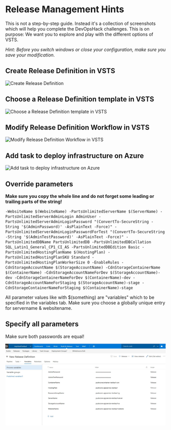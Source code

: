 
#  Release Management Hints
This is not a step-by-step guide. Instead it's a collection of screenshots which will help you complete the DevOpsHack challenges.
This is on purpose: We want you to explore and play with the different options of VSTS.

*Hint: Before you switch windows or close your configuration, make sure you save your modification.*

## Create Release Definition in VSTS
![Create Release Definition](/ReleaseManagement/images/releaseManagementAdd.jpg)

## Choose a Release Definition template in VSTS
![Choose a Release Definition template in VSTS](/ReleaseManagement/images/releaseManagementTemplate.jpg)

## Modify Release Definition Workflow in VSTS
![Modify Release Definition Workflow in VSTS](/ReleaseManagement/images/releaseManagementWorkflow.jpg)

## Add task to deploy infrastructure on Azure
![Add task to deploy infrastructure on Azure](/ReleaseManagement/images/releaseManagementRG.jpg)

## Override parameters

**Make sure you copy the whole line and do not forget some leading or trailing parts of the string!**

  ``` 
  -WebsiteName $(WebsiteName) -PartsUnlimitedServerName $(ServerName) -PartsUnlimitedServerAdminLogin AdminUser -PartsUnlimitedServerAdminLoginPassword "(ConvertTo-SecureString -String '$(AdminPassword)' -AsPlainText -Force)" -PartsUnlimitedServerAdminLoginPasswordForTest "(ConvertTo-SecureString -String '$(AdminTestPassword)' -AsPlainText -Force)" -PartsUnlimitedDBName PartsUnlimitedDB -PartsUnlimitedDBCollation SQL_Latin1_General_CP1_CI_AS -PartsUnlimitedDBEdition Basic -PartsUnlimitedHostingPlanName $(HostingPlan) -PartsUnlimitedHostingPlanSKU Standard -PartsUnlimitedHostingPlanWorkerSize 0 -EnableRules -CdnStorageAccountName $(StorageAccountName) -CdnStorageContainerName $(ContainerName) -CdnStorageAccountNameForDev $(StorageAccountName)-dev -CdnStorageContainerNameForDev $(ContainerName)-dev -CdnStorageAccountNameForStaging $(StorageAccountName)-stage -CdnStorageContainerNameForStaging $(ContainerName)-stage  
```

All parameter values like with $(something) are "variables" which to be specified in the variables tab. Make sure you choose a globally unique entry for  servername & websitename.


## Specify all parameters
Make sure both passwords are equal!

![Specify paras as parameters](/ReleaseManagement/images/releaseManagementParajpg.JPG)
